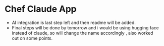 # Chef Claude App
- AI integration is last step left and then readme will be added.
- Final steps will be done by tomorrow and i would be using hugging face instead of claude, so will change the name accordingly , also worked out on some points.
